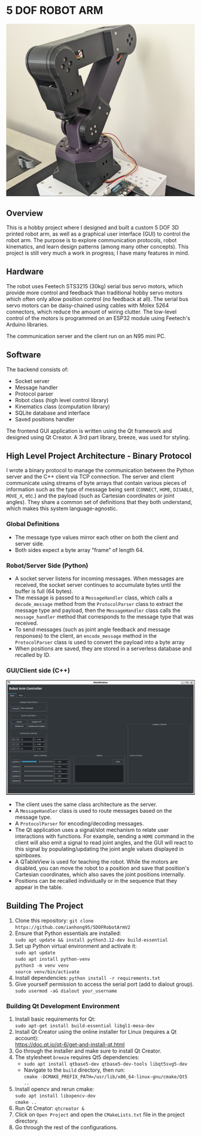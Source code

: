 # 5 DOF ROBOT ARM

![!\[alt text\](image-1.png)](assets/robot_arm_1.png)

## Overview
This is a hobby project where I designed and built a custom 5 DOF 3D printed robot arm, as well as a graphical user interface (GUI) to control the robot arm. The purpose is to explore communication protocols, robot kinematics, and learn design patterns (among many other concepts). This project is still very much a work in progress; I have many features in mind.

## Hardware
The robot uses Feetech STS3215 (30kg) serial bus servo motors, which provide more control and feedback than traditional hobby servo motors which often only allow position control (no feedback at all). The serial bus servo motors can be daisy-chained using cables with Molex 5264 connectors, which reduce the amount of wiring clutter. The low-level control of the motors is programmed on an ESP32 module using Feetech's Arduino libraries.  

The communication server and the client run on an N95 mini PC.

## Software  
The backend consists of:
- Socket server
- Message handler
- Protocol parser
- Robot class (high level control library)
- Kinematics class (computation library)
- SQLite database and interface
- Saved positions handler

The frontend GUI application is written using the Qt framework and designed using Qt Creator. A 3rd part library, breeze, was used for styling.

## High Level Project Architecture - Binary Protocol
I wrote a binary protocol to manage the communication between the Python server and the C++ client via TCP connection. The server and client communicate using streams of byte arrays that contain various pieces of information such as the type of message being sent (`CONNECT`, `HOME`, `DISABLE`, `MOVE_X`, etc.) and the payload (such as Cartesian coordinates or joint angles). They share a common set of definitions that they both understand, which makes this system language-agnostic.

### Global Definitions
- The message type values mirror each other on both the client and server side.
- Both sides expect a byte array "frame" of length 64.

### Robot/Server Side (Python)
- A socket server listens for incoming messages. When messages are received, the socket server continues to accumulate bytes until the buffer is full (64 bytes).
- The message is passed to a `MessageHandler` class, which calls a `decode_message` method from the `ProtocolParser` class to extract the message type and payload, then the `MessageHandler` class calls the `message_handler` method that corresponds to the message type that was received.
- To send messages (such as joint angle feedback and message responses) to the client, an `encode_message` method in the `ProtocolParser` class is used to convert the payload into a byte array
- When positions are saved, they are stored in a serverless database and recalled by ID.

### GUI/Client side (C++)

![!\[alt text\](image-2.png)](assets/GUI_1.png)

- The client uses the same class architecture as the server.
- A `MessageHandler` class is used to route messages based on the message type.
- A `ProtocolParser` for encoding/decoding messages.
- The Qt application uses a signal/slot mechanism to relate user interactions with functions. For example, sending a `HOME` command in the client will also emit a signal to read joint angles, and the GUI will react to this signal by populating/updating the joint angle values displayed in spinboxes.
- A QTableView is used for teaching the robot. While the motors are disabled, you can move the robot to a position and save that position's Cartesian coordinates, which also saves the joint positions internally.
- Positions can be recalled individually or in the sequence that they appear in the table.

## Building The Project
1. Clone this repository: `git clone https://github.com/ianhong95/5DOFRobotArmV2`
2. Ensure that Python essentials are installed:  
    `sudo apt update && install python3.12-dev build-essential`
3. Set up Python virtual environment and activate it:  
    `sudo apt update`  
    `sudo apt install python-venv`  
    `python3 -m venv venv`  
    `source venv/bin/activate`  
4. Install dependencies: `python install -r requirements.txt`
5. Give yourself permission to access the serial port (add to dialout group).  
    `sudo usermod -aG dialout your_username`

### Building Qt Development Environment
1. Install basic requirements for Qt:  
    `sudo apt-get install build-essential libgl1-mesa-dev`
2. Install Qt Creator using the online installer for Linux (requires a Qt account):  
    https://doc.qt.io/qt-6/get-and-install-qt.html
3. Go through the installer and make sure to install Qt Creator.
4. The stylesheet `breeze` requires Qt5 dependencies:  
    - `sudo apt install qtbase5-dev qtbase5-dev-tools libqt5svg5-dev`
    - Navigate to the `build` directory, then run:  
        `cmake -DCMAKE_PREFIX_PATH=/usr/lib/x86_64-linux-gnu/cmake/Qt5 ..`
5. Install opencv and rerun cmake:  
    `sudo apt install libopencv-dev`  
    `cmake ..`  
6. Run Qt Creator: `qtcreator &`
7. Click on `Open Project` and open the `CMakeLists.txt` file in the project directory.
8. Go through the rest of the configurations.